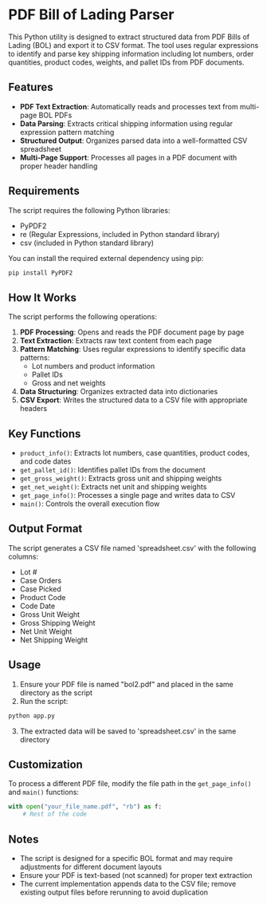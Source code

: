 # PDF Bill of Lading Parser


This Python utility is designed to extract structured data from PDF Bills of Lading (BOL) and export it to CSV format. The tool uses regular expressions to identify and parse key shipping information including lot numbers, order quantities, product codes, weights, and pallet IDs from PDF documents.

## Features

- **PDF Text Extraction**: Automatically reads and processes text from multi-page BOL PDFs
- **Data Parsing**: Extracts critical shipping information using regular expression pattern matching
- **Structured Output**: Organizes parsed data into a well-formatted CSV spreadsheet
- **Multi-Page Support**: Processes all pages in a PDF document with proper header handling

## Requirements

The script requires the following Python libraries:
- PyPDF2
- re (Regular Expressions, included in Python standard library)
- csv (included in Python standard library)

You can install the required external dependency using pip:

```bash
pip install PyPDF2
```

## How It Works

The script performs the following operations:

1. **PDF Processing**: Opens and reads the PDF document page by page
2. **Text Extraction**: Extracts raw text content from each page
3. **Pattern Matching**: Uses regular expressions to identify specific data patterns:
   - Lot numbers and product information
   - Pallet IDs
   - Gross and net weights
4. **Data Structuring**: Organizes extracted data into dictionaries
5. **CSV Export**: Writes the structured data to a CSV file with appropriate headers

## Key Functions

- `product_info()`: Extracts lot numbers, case quantities, product codes, and code dates
- `get_pallet_id()`: Identifies pallet IDs from the document
- `get_gross_weight()`: Extracts gross unit and shipping weights
- `get_net_weight()`: Extracts net unit and shipping weights
- `get_page_info()`: Processes a single page and writes data to CSV
- `main()`: Controls the overall execution flow

## Output Format

The script generates a CSV file named 'spreadsheet.csv' with the following columns:
- Lot #
- Case Orders
- Case Picked
- Product Code
- Code Date
- Gross Unit Weight
- Gross Shipping Weight
- Net Unit Weight
- Net Shipping Weight

## Usage

1. Ensure your PDF file is named "bol2.pdf" and placed in the same directory as the script
2. Run the script:

```bash
python app.py
```

3. The extracted data will be saved to 'spreadsheet.csv' in the same directory

## Customization

To process a different PDF file, modify the file path in the `get_page_info()` and `main()` functions:

```python
with open("your_file_name.pdf", "rb") as f:
    # Rest of the code
```

## Notes

- The script is designed for a specific BOL format and may require adjustments for different document layouts
- Ensure your PDF is text-based (not scanned) for proper text extraction
- The current implementation appends data to the CSV file; remove existing output files before rerunning to avoid duplication
